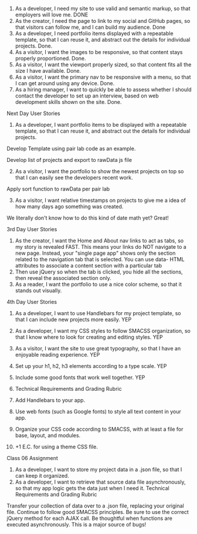 1. As a developer, I need my site to use valid and semantic markup, so that employers will love me. DONE
2. As the creator, I need the page to link to my social and GitHub pages, so that visitors can follow me, and I can build my audience. Done
3. As a developer, I need portfolio items displayed with a repeatable template, so that I can reuse it, and abstract out the details for individual projects. Done.
4. As a visitor, I want the images to be responsive, so that content stays properly proportioned. Done.
5. As a visitor, I want the viewport properly sized, so that content fits all the size I have available. Done.
6. As a visitor, I want the primary nav to be responsive with a menu, so that I can get around using any device. Done.
7. As a hiring manager, I want to quickly be able to assess whether I should contact the developer to set up an interview, based on web development skills shown on the site. Done.

Next Day User Stories
1. As a developer, I want portfolio items to be displayed with a repeatable template, so that I can reuse it, and abstract out the details for individual projects.

Develop Template using pair lab code as an example.

Develop list of projects and export to rawData js file


2. As a visitor, I want the portfolio to show the newest projects on top so that I can easily see the developers recent work.

Apply sort function to rawData per pair lab

3. As a visitor, I want relative timestamps on projects to give me a idea of how many days ago something was created.

We literally don't know how to do this kind of date math yet? Great!

3rd Day User Stories

1. As the creator, I want the Home and About nav links to act as tabs, so my story is revealed FAST.
This means your links do NOT navigate to a new page.
Instead, your "single page app" shows only the section related to the navigation tab that is selected.
You can use data- HTML attributes to associate a content section with a particular tab
2. Then use jQuery so when the tab is clicked, you hide all the sections, then reveal the associated section only.
3. As a reader, I want the portfolio to use a nice color scheme, so that it stands out visually.

4th Day User Stories

1. As a developer, I want to use Handlebars for my project template, so that I can include new projects more easily. YEP
2. As a developer, I want my CSS styles to follow SMACSS organization, so that I know where to look for creating and editing styles. YEP
3. As a visitor, I want the site to use great typography, so that I have an enjoyable reading experience. YEP
4. Set up your h1, h2, h3 elements according to a type scale. YEP
5. Include some good fonts that work well together. YEP
6. Technical Requirements and Grading Rubric

7. Add Handlebars to your app.
8. Use web fonts (such as Google fonts) to style all text content in your app.
9. Organize your CSS code according to SMACSS, with at least a file for base, layout, and modules.
10. +1 E.C. for using a theme CSS file.

Class 06 Assignment
1. As a developer, I want to store my project data in a .json file, so that I can keep it organized.
2. As a developer, I want to retrieve that source data file asynchronously, so that my app logic gets the data just when I need it.
Technical Requirements and Grading Rubric

Transfer your collection of data over to a .json file, replacing your original file.
Continue to follow good SMACSS principles.
Be sure to use the correct jQuery method for each AJAX call.
Be thoughtful when functions are executed asynchronously. This is a major source of bugs!
